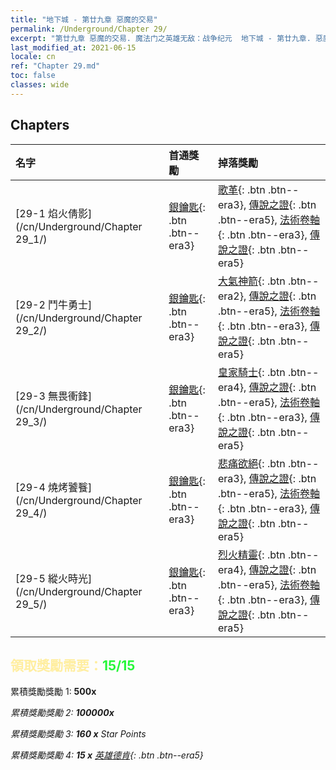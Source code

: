 ```yaml
---
title: "地下城 - 第廿九章 惡魔的交易"
permalink: /Underground/Chapter 29/
excerpt: "第廿九章 惡魔的交易. 魔法门之英雄无敌：战争纪元  地下城 - 第廿九章. 惡魔的交易"
last_modified_at: 2021-06-15
locale: cn
ref: "Chapter 29.md"
toc: false
classes: wide
---
```


## Chapters

  | 名字 |  首通獎勵 | 掉落獎勵 |
  |:------------|:------------|:------------| 
  | [29-1  焰火倩影](/cn/Underground/Chapter 29_1/) | [銀鑰匙](/cn/Items/con_693/){: .btn .btn--era3} | [歌革](/cn/Items/unt_227/){: .btn .btn--era3}, [傳說之證](/cn/Items/mat_102/){: .btn .btn--era5}, [法術卷軸](/cn/Items/con_694/){: .btn .btn--era3}, [傳說之證](/cn/Items/mat_102/){: .btn .btn--era5} |
  | [29-2  鬥牛勇士](/cn/Underground/Chapter 29_2/) | [銀鑰匙](/cn/Items/con_693/){: .btn .btn--era3} | [大氣神箭](/cn/Items/her_449/){: .btn .btn--era2}, [傳說之證](/cn/Items/mat_102/){: .btn .btn--era5}, [法術卷軸](/cn/Items/con_694/){: .btn .btn--era3}, [傳說之證](/cn/Items/mat_102/){: .btn .btn--era5} |
  | [29-3  無畏衝鋒](/cn/Underground/Chapter 29_3/) | [銀鑰匙](/cn/Items/con_693/){: .btn .btn--era3} | [皇家騎士](/cn/Items/unt_195/){: .btn .btn--era4}, [傳說之證](/cn/Items/mat_102/){: .btn .btn--era5}, [法術卷軸](/cn/Items/con_694/){: .btn .btn--era3}, [傳說之證](/cn/Items/mat_102/){: .btn .btn--era5} |
  | [29-4  燒烤饕餮](/cn/Underground/Chapter 29_4/) | [銀鑰匙](/cn/Items/con_693/){: .btn .btn--era3} | [悲痛欲絕](/cn/Items/her_458/){: .btn .btn--era3}, [傳說之證](/cn/Items/mat_102/){: .btn .btn--era5}, [法術卷軸](/cn/Items/con_694/){: .btn .btn--era3}, [傳說之證](/cn/Items/mat_102/){: .btn .btn--era5} |
  | [29-5  縱火時光](/cn/Underground/Chapter 29_5/) | [銀鑰匙](/cn/Items/con_693/){: .btn .btn--era3} | [烈火精靈](/cn/Items/unt_231/){: .btn .btn--era4}, [傳說之證](/cn/Items/mat_102/){: .btn .btn--era5}, [法術卷軸](/cn/Items/con_694/){: .btn .btn--era3}, [傳說之證](/cn/Items/mat_102/){: .btn .btn--era5} |


## <span style="color: #ffeea0">   領取獎勵需要：</span><span style="color: #27f73a">15/15</span>

 累積獎勵獎勵 1:  **500x** <i class="fas fa-gem"/>

 累積獎勵獎勵 2:  **100000x** <i class="fas fa-coins"/>

 累積獎勵獎勵 3: **160 x** Star Points

 累積獎勵獎勵 4: **15 x** [英雄德肯](/cn/Items/her_387/){: .btn .btn--era5}

